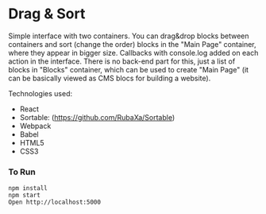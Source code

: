# Drag & Sort

Simple interface with two containers. You can drag&drop blocks between containers and sort (change the order) blocks in the "Main Page" container, where they appear in bigger size. Callbacks with console.log added on each action in the interface. There is no back-end part for this, just a list of blocks in "Blocks" container, which can be used to create "Main Page" (it can be basically viewed as CMS blocs for building a website).

Technologies used:

* React
* Sortable: (https://github.com/RubaXa/Sortable)
* Webpack
* Babel
* HTML5
* CSS3

### To Run

```
npm install
npm start
Open http://localhost:5000
```
